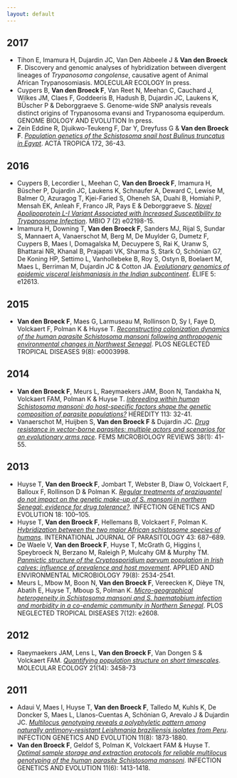 ```yaml
---
layout: default
---
```


## 2017
* Tihon E, Imamura H, Dujardin JC, Van Den Abbeele J & **Van den Broeck F**. Discovery and genomic analyses of hybridization between divergent lineages of *Trypanosoma congolense*, causative agent of Animal African Trypanosomiasis. MOLECULAR ECOLOGY In press.
* Cuypers B, **Van den Broeck F**, Van Reet N, Meehan C, Cauchard J, Wilkes JM, Claes F, Goddeeris B, Hadush B, Dujardin JC, Laukens K, BÜscher P & Deborggraeve S. Genome-wide SNP analysis reveals distinct origins of Trypanosoma evansi and Trypanosoma equiperdum. GENOME BIOLOGY AND EVOLUTION In press.
* Zein Eddine R, Djuikwo-Teukeng F, Dar Y, Dreyfuss G & **Van den Broeck F**. *[Population genetics of the Schistosoma snail host Bulinus truncatus in Egypt](https://doi.org/10.1016/j.actatropica.2017.04.002)*. ACTA TROPICA 172, 36-43.

## 2016
* Cuypers B, Lecordier L, Meehan C, **Van den Broeck F**, Imamura H, Büscher P, Dujardin JC, Laukens K, Schnaufer A, Deward C, Lewise M, Balmer O, Azuragog T, Kjei-Faried S, Oheneh SA, Duahi B, Homiahi P, Mensah EK, Anleah F, Franco JR, Pays E & Deborggraeve S. *[Novel Apolipoprotein L-I Variant Associated with Increased Susceptibility to Trypanosome Infection](https://doi.org/10.1128/mBio.02198-15)*. MBIO 7 (2) e02198-15.
* Imamura H, Downing T, **Van den Broeck F**, Sanders MJ, Rijal S, Sundar S, Mannaert A, Vanaerschot M, Berg M, De Muylder G, Dumetz F, Cuypers B, Maes I, Domagalska M, Decuypere S, Rai K, Uranw S, Bhattarai NR, Khanal B, Prajapati VK, Sharma S, Stark O, Schönian G7, De Koning HP, Settimo L, Vanhollebeke B, Roy S, Ostyn B, Boelaert M, Maes L, Berriman M, Dujardin JC & Cotton JA. *[Evolutionary genomics of epidemic visceral leishmaniasis in the Indian subcontinent](https://doi.org/10.7554/eLife.12613)*. ELIFE 5: e12613.

## 2015
*	**Van den Broeck F**, Maes G, Larmuseau M, Rollinson D, Sy I, Faye D, Volckaert F, Polman K & Huyse T. *[Reconstructing colonization dynamics of the human parasite Schistosoma mansoni following anthropogenic environmental changes in Northwest Senegal](https://doi.org/10.1371/journal.pntd.0003998)*. PLOS NEGLECTED TROPICAL DISEASES 9(8): e0003998.

## 2014
*	**Van den Broeck F**, Meurs L, Raeymaekers JAM, Boon N, Tandakha N, Volckaert FAM, Polman K & Huyse T. *[Inbreeding within human Schistosoma mansoni: do host-specific factors shape the genetic composition of parasite populations?](https://doi.org/10.1038/hdy.2014.13)* HEREDITY 113: 32-41.
* Vanaerschot M, Huijben S, **Van den Broeck F** & Dujardin JC. *[Drug resistance in vector-borne parasites: multiple actors and scenarios for an evolutionary arms race](https://doi.org/10.1111/1574-6976.12032)*. FEMS MICROBIOLOGY REVIEWS 38(1): 41-55.

## 2013
* Huyse T, **Van den Broeck F**, Jombart T, Webster B, Diaw O, Volckaert F, Balloux F, Rollinson D & Polman K. *[Regular treatments of praziquantel do not impact on the genetic make-up of S. mansoni in northern Senegal: evidence for drug tolerance?](https://doi.org/10.1016/j.meegid.2013.05.007)*. INFECTION GENETICS AND EVOLUTION 18: 100–105.
* Huyse T, **Van den Broeck F**, Hellemans B, Volckaert F, Polman K. *[Hybridization between the two major African schistosome species of humans](https://doi.org/10.1016/j.ijpara.2013.04.001)*. INTERNATIONAL JOURNAL OF PARASITOLOGY 43: 687–689.
* De Waele V, **Van den Broeck F**, Huyse T, McGrath G, Higgins I, Speybroeck N, Berzano M, Raleigh P, Mulcahy GM & Murphy TM. *[Panmictic structure of the Cryptosporidium parvum population in Irish calves: influence of prevalence and host movement](https://doi.org/10.1128/AEM.03613-12)*. APPLIED AND ENVIRONMENTAL MICROBIOLOGY 79(8): 2534-2541.
* Meurs L, Mbow M, Boon N, **Van den Broeck F**, Vereecken K, Dièye TN, Abatih E, Huyse T, Mboup S, Polman K. *[Micro-geographical heterogeneity in Schistosoma mansoni and S. haematobium infection and morbidity in a co-endemic community in Northern Senegal](https://doi.org/10.1371/journal.pntd.0002608)*. PLOS NEGLECTED TROPICAL DISEASES 7(12): e2608.

## 2012
* Raeymaekers JAM, Lens L, **Van den Broeck F**, Van Dongen S & Volckaert FAM. *[Quantifying population structure on short timescales](https://doi.org/10.1111/j.1365-294X.2012.05628.x)*. MOLECULAR ECOLOGY 21(14): 3458-73

## 2011
* Adaui V, Maes I, Huyse T, **Van den Broeck F**, Talledo M, Kuhls K, De Doncker S, Maes L, Llanos-Cuentas A, Schönian G, Arevalo J & Dujardin JC. *[Multilocus genotyping reveals a polyphyletic pattern among naturally antimony-resistant Leishmania braziliensis isolates from Peru](10.1016/j.meegid.2011.08.008)*. INFECTION GENETICS AND EVOLUTION 11(8): 1873-1880.
* **Van den Broeck F**, Geldof S, Polman K, Volckaert FAM & Huyse T. *[Optimal sample storage and extraction protocols for reliable multilocus genotyping of the human parasite Schistosoma mansoni](10.1016/j.meegid.2011.05.006)*. INFECTION GENETICS AND EVOLUTION 11(6): 1413-1418.
